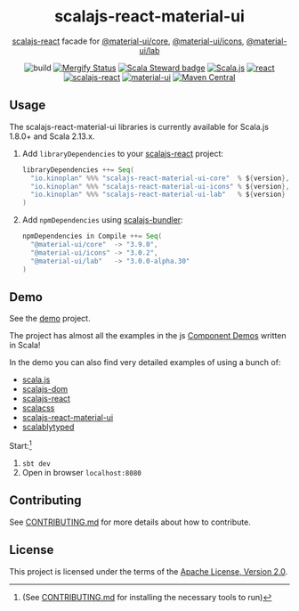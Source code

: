 <h1 align="center">scalajs-react-material-ui</h1>

<div align="center">

[scalajs-react](https://github.com/japgolly/scalajs-react) facade for [@material-ui/core](https://github.com/mui-org/material-ui/tree/v3.x/packages/material-ui), [@material-ui/icons](https://github.com/mui-org/material-ui/tree/v3.x/packages/material-ui-icons), [@material-ui/lab](https://github.com/mui-org/material-ui/tree/v3.x/packages/material-ui-lab)

![build](https://github.com/kinoplan/scalajs-react-material-ui/workflows/build/badge.svg)
[![Mergify Status](https://img.shields.io/endpoint.svg?url=https://api.mergify.com/v1/badges/kinoplan/utils?style=flat)](https://mergify.com)
[![Scala Steward badge](https://img.shields.io/badge/Scala_Steward-helping-blue.svg?style=flat\&logo=data:image/png;base64,iVBORw0KGgoAAAANSUhEUgAAAA4AAAAQCAMAAAARSr4IAAAAVFBMVEUAAACHjojlOy5NWlrKzcYRKjGFjIbp293YycuLa3pYY2LSqql4f3pCUFTgSjNodYRmcXUsPD/NTTbjRS+2jomhgnzNc223cGvZS0HaSD0XLjbaSjElhIr+AAAAAXRSTlMAQObYZgAAAHlJREFUCNdNyosOwyAIhWHAQS1Vt7a77/3fcxxdmv0xwmckutAR1nkm4ggbyEcg/wWmlGLDAA3oL50xi6fk5ffZ3E2E3QfZDCcCN2YtbEWZt+Drc6u6rlqv7Uk0LdKqqr5rk2UCRXOk0vmQKGfc94nOJyQjouF9H/wCc9gECEYfONoAAAAASUVORK5CYII=)](https://scala-steward.org)
[![Scala.js](https://www.scala-js.org/assets/badges/scalajs-1.8.0.svg)](https://www.scala-js.org/)
[![react](https://img.shields.io/badge/react-17.0.2-61DAFB.svg?logo=React)](https://ru.reactjs.org/)
[![scalajs-react](https://img.shields.io/static/v1?label=scalajs-react&message=2.0.0&color=blue)](https://github.com/japgolly/scalajs-react)
[![material-ui](https://img.shields.io/static/v1?label=material-ui&message=3.9.0&color=e52b50)](https://v3.material-ui.com/)
[![Maven Central](https://img.shields.io/maven-central/v/io.kinoplan/scalajs-react-material-ui-core_sjs0.6_2.12.svg?label=Maven%20Central)](https://search.maven.org/search?q=g:%22io.kinoplan%22%20AND%20(a:%22scalajs-react-material-ui-core_sjs0.6_2.12%22%20OR%20a:%22scalajs-react-material-ui-icons_sjs0.6_2.12%22%20OR%20a:%22scalajs-react-material-ui-lab_sjs0.6_2.12%22))

</div>

## Usage
The scalajs-react-material-ui libraries is currently available for Scala.js 1.8.0+ and Scala 2.13.x.

1. Add `libraryDependencies` to your [scalajs-react](https://github.com/japgolly/scalajs-react) project:

    ```scala
    libraryDependencies ++= Seq(
      "io.kinoplan" %%% "scalajs-react-material-ui-core"  % ${version},
      "io.kinoplan" %%% "scalajs-react-material-ui-icons" % ${version},
      "io.kinoplan" %%% "scalajs-react-material-ui-lab"   % ${version}
    )
    ```

2. Add `npmDependencies` using [scalajs-bundler](https://scalacenter.github.io/scalajs-bundler/):

    ```scala
    npmDependencies in Compile ++= Seq(
      "@material-ui/core"  -> "3.9.0",
      "@material-ui/icons" -> "3.0.2",
      "@material-ui/lab"   -> "3.0.0-alpha.30"
    )
    ```

## Demo

See the [demo](/demo) project.

The project has almost all the examples in the js
[Component Demos](https://v3.mui.com/getting-started/installation/) written in Scala!

In the demo you can also find very detailed examples of using a bunch of: 

- [scala.js](http://scala-js.org)
- [scalajs-dom](http://scala-js.github.io/scala-js-dom/)
- [scalajs-react](https://github.com/japgolly/scalajs-react)
- [scalacss](https://github.com/japgolly/scalacss)
- [scalajs-react-material-ui](https://github.com/kinoplan/scalajs-react-material-ui)
- [scalablytyped](https://scalablytyped.org/docs/readme.html)

Start:[^1]
1. `sbt dev`
2. Open in browser `localhost:8080`

## Contributing

See [CONTRIBUTING.md](/CONTRIBUTING.md) for more details about how to contribute.

## License

This project is licensed under the terms of the [Apache License, Version 2.0](/LICENSE).

[^1]: (See [CONTRIBUTING.md](/CONTRIBUTING.md) for installing the necessary tools to run)
